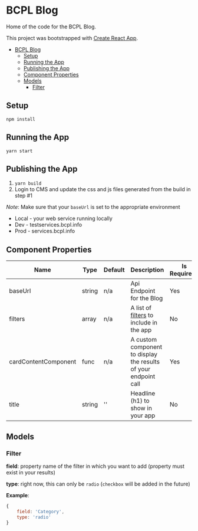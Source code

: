 # BCPL Blog

Home of the code for the BCPL Blog.

This project was bootstrapped with [Create React App](https://github.com/facebookincubator/create-react-app).
- [BCPL Blog](#bcpl-blog)
	- [Setup](#setup)
	- [Running the App](#running-the-app)
	- [Publishing the App](#publishing-the-app)
	- [Component Properties](#component-properties)
	- [Models](#models)
		- [Filter](#filter)

## Setup

`npm install`

## Running the App

`yarn start`

## Publishing the App

1. `yarn build`
2. Login to CMS and update the css and js files generated from the build in step #1

_Note_: Make sure that your `baseUrl` is set to the appropriate environment

- Local - your web service running locally
- Dev - testservices.bcpl.info
- Prod - services.bcpl.info

## Component Properties

| Name                 | Type   | Default | Description                                                     | Is Required? |
| -------------------- | ------ | ------- | --------------------------------------------------------------- | ------------ |
| baseUrl              | string | n/a     | Api Endpoint for the Blog                                       | Yes          |
| filters              | array  | n/a     | A list of [filters](#filter) to include in the app              | No           |
| cardContentComponent | func   | n/a     | A custom component to display the results of your endpoint call | Yes          |
| title                | string | ''      | Headline (h1) to show in your app                               | No           |

## Models

### Filter

**field**: property name of the filter in which you want to add (property must exist in your results)

**type**: right now, this can only be `radio` (`checkbox` will be added in the future)

**Example**:

```javascript
{
	field: 'Category',
	type: 'radio'
}
```